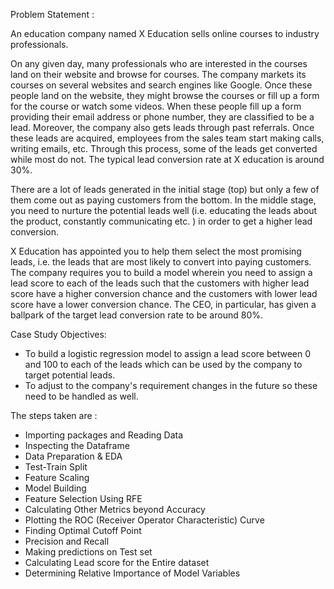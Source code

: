 Problem Statement :

An education company named X Education sells online courses to industry professionals.

On any given day, many professionals who are interested in the courses land on their website and browse for courses. The company markets its courses on several websites and search engines like Google. Once these people land on the website, they might browse the courses or fill up a form for the course or watch some videos. When these people fill up a form providing their email address or phone number, they are classified to be a lead. Moreover, the company also gets leads through past referrals. Once these leads are acquired, employees from the sales team start making calls, writing emails, etc. Through this process, some of the leads get converted while most do not. The typical lead conversion rate at X education is around 30%.

There are a lot of leads generated in the initial stage (top) but only a few of them come out as paying customers from the bottom. In the middle stage, you need to nurture the potential leads well (i.e. educating the leads about the product, constantly communicating etc. ) in order to get a higher lead conversion.

X Education has appointed you to help them select the most promising leads, i.e. the leads that are most likely to convert into paying customers. The company requires you to build a model wherein you need to assign a lead score to each of the leads such that the customers with higher lead score have a higher conversion chance and the customers with lower lead score have a lower conversion chance. The CEO, in particular, has given a ballpark of the target lead conversion rate to be around 80%.

Case Study Objectives:

* To build a logistic regression model to assign a lead score between 0 and 100 to each of the leads which can be used by the company to target potential leads.
* To adjust to the company's requirement changes in the future so these need to be handled as well.

The steps taken are :

* Importing packages and Reading Data
* Inspecting the Dataframe
* Data Preparation & EDA
* Test-Train Split
* Feature Scaling
* Model Building
* Feature Selection Using RFE
* Calculating Other Metrics beyond Accuracy
* Plotting the ROC (Receiver Operator Characteristic) Curve
* Finding Optimal Cutoff Point
* Precision and Recall
* Making predictions on Test set
* Calculating Lead score for the Entire dataset
* Determining Relative Importance of Model Variables
